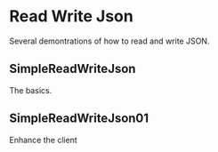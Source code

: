 # Read Write Json

Several demontrations of how to read and write JSON.

## SimpleReadWriteJson

The basics.

## SimpleReadWriteJson01

Enhance the client


